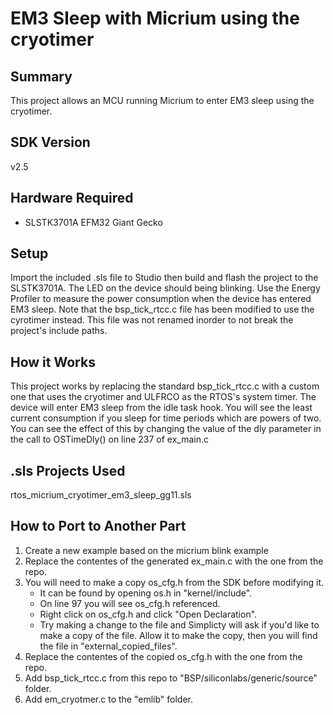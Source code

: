 # EM3 Sleep with Micrium using the cryotimer

## Summary

This project allows an MCU running Micrium to enter EM3 sleep using the cryotimer.

## SDK Version

v2.5

## Hardware Required

- SLSTK3701A EFM32 Giant Gecko

## Setup

Import the included .sls file to Studio then build and flash the project to the SLSTK3701A. The LED on the device should being blinking. Use the Energy Profiler to measure the power consumption when the device has entered EM3 sleep. Note that the bsp_tick_rtcc.c file has been modified to use the cyrotimer instead. This file was not renamed inorder to not break the project's include paths.

## How it Works

This project works by replacing the standard bsp_tick_rtcc.c with a custom one that uses the cryotimer and ULFRCO as the RTOS's system timer. The device will enter EM3 sleep from the idle task hook. You will see the least current consumption if you sleep for time periods which are powers of two. You can see the effect of this by changing the value of the dly parameter in the call to OSTimeDly() on line 237 of ex_main.c

## .sls Projects Used

rtos_micrium_cryotimer_em3_sleep_gg11.sls

## How to Port to Another Part

1. Create a new example based on the micrium blink example
2. Replace the contentes of the generated ex_main.c with the one from the repo.
3. You will need to make a copy os_cfg.h from the SDK before modifying it.
   - It can be found by opening os.h in "kernel/include".
   - On line 97 you will see os_cfg.h referenced.
   - Right click on os_cfg.h and click "Open Declaration".
   - Try making a change to the file and Simplicty will ask if you'd like to make a copy of the file. Allow it to make the copy, then you will find the file in "external_copied_files".
4. Replace the contentes of the copied os_cfg.h with the one from the repo.
5. Add bsp_tick_rtcc.c from this repo to "BSP/siliconlabs/generic/source" folder.
6. Add em_cryotmer.c to the "emlib" folder.
